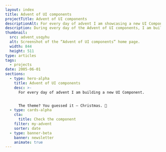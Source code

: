 ```yaml
---
layout: index
title: Advent of UI components
projectTitle: Advent of UI components
descriptionAlt: For every day of advent I am showcasing a new UI Component. The theme? You guessed it ― Christmas. 🎄
description: During every day of the Advent of UI components, I am building a new UI Component. The theme? You guessed it ― Christmas. 🎄
thumbnail:
  src: advent_usqyhu
  alt: Screenshot of the “Advent of UI components” home page.
  width: 844
  height: 511
type: articles
tags:
  - projects
date: 2005-06-01
sections:
  - type: hero-alpha
    title: Advent of UI components
    desc: >-
      For every day of advent I am building a new UI Component.


      The theme? You guessed it ― Christmas. 🎄
  - type: cards-alpha
    cta:
      title: Check the component
    filter: my-advent
    sorter: date
  - type: banner-beta
    banner: newsletter
    animate: true
---
```

